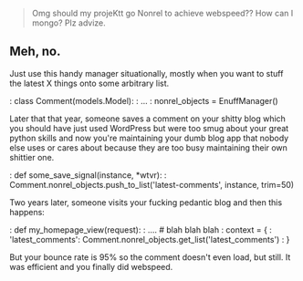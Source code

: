 > Omg should my projeKtt go Nonrel to achieve webspeed?? How can I mongo? Plz advize.

## Meh, no.

Just use this handy manager situationally, mostly when you want to stuff the latest X things onto some arbitrary list.

:   class Comment(models.Model):
:      ...
:      nonrel_objects = EnuffManager()

Later that that year, someone saves a comment on your shitty blog which you should have just used WordPress but were too smug about your great python skills and now you're maintaining your dumb blog app that nobody else uses or cares about because they are too busy maintaining their own shittier one.

:   def some_save_signal(instance, *wtvr):
:      Comment.nonrel_objects.push_to_list('latest-comments', instance, trim=50)

Two years later, someone visits your fucking pedantic blog and then this happens:

:   def my_homepage_view(request):
:      .... # blah blah blah
:      context = {
:         'latest_comments': Comment.nonrel_objects.get_list('latest_comments')
:      }


But your bounce rate is 95% so the comment doesn't even load, but still. It was efficient and you finally did webspeed.
